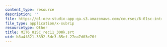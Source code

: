 ```yaml
---
content_type: resource
description: ''
file: https://ol-ocw-studio-app-qa.s3.amazonaws.com/courses/6-01sc-introduction-to-electrical-engineering-and-computer-science-i-spring-2011/b8a4f82133925dc385ef27ea7d03e76f_MIT6_01SC_rec11_300k.vtt
file_type: application/x-subrip
resourcetype: Other
title: MIT6_01SC_rec11_300k.srt
uid: b8a4f821-3392-5dc3-85ef-27ea7d03e76f
---
```

